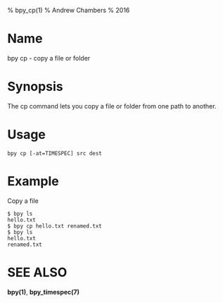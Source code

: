 % bpy_cp(1)
% Andrew Chambers
% 2016

# Name

bpy cp - copy a file or folder

# Synopsis

The cp command lets you copy a file or folder from one path to another.

# Usage

```bpy cp [-at=TIMESPEC] src dest```

# Example

Copy a file

```
$ bpy ls
hello.txt
$ bpy cp hello.txt renamed.txt
$ bpy ls
hello.txt
renamed.txt
```

# SEE ALSO

**bpy(1)**, **bpy_timespec(7)**
